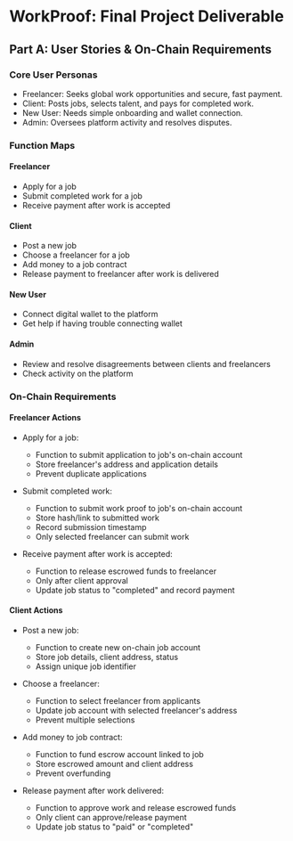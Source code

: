 # WorkProof: Final Project Deliverable

## Part A: User Stories & On-Chain Requirements

### Core User Personas
- Freelancer: Seeks global work opportunities and secure, fast payment.
- Client: Posts jobs, selects talent, and pays for completed work.
- New User: Needs simple onboarding and wallet connection.
- Admin: Oversees platform activity and resolves disputes.

### Function Maps

#### Freelancer
- Apply for a job
- Submit completed work for a job
- Receive payment after work is accepted

#### Client
- Post a new job
- Choose a freelancer for a job
- Add money to a job contract
- Release payment to freelancer after work is delivered

#### New User
- Connect digital wallet to the platform
- Get help if having trouble connecting wallet

#### Admin
- Review and resolve disagreements between clients and freelancers
- Check activity on the platform

### On-Chain Requirements

#### Freelancer Actions
- Apply for a job:
  - Function to submit application to job's on-chain account
  - Store freelancer's address and application details
  - Prevent duplicate applications

- Submit completed work:
  - Function to submit work proof to job's on-chain account
  - Store hash/link to submitted work
  - Record submission timestamp
  - Only selected freelancer can submit work

- Receive payment after work is accepted:
  - Function to release escrowed funds to freelancer
  - Only after client approval
  - Update job status to "completed" and record payment

#### Client Actions
- Post a new job:
  - Function to create new on-chain job account
  - Store job details, client address, status
  - Assign unique job identifier

- Choose a freelancer:
  - Function to select freelancer from applicants
  - Update job account with selected freelancer's address
  - Prevent multiple selections

- Add money to job contract:
  - Function to fund escrow account linked to job
  - Store escrowed amount and client address
  - Prevent overfunding

- Release payment after work delivered:
  - Function to approve work and release escrowed funds
  - Only client can approve/release payment
  - Update job status to "paid" or "completed"
